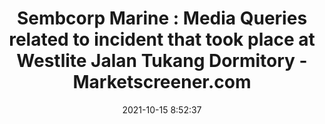 ---
"title": "Sembcorp Marine : Media Queries related to incident that took place at Westlite Jalan Tukang Dormitory - Marketscreener.com"
"date": "2021-10-15 8:52:37"
"feed_name": "GOOGLENEWSCONSTRUCTION"
"feed_website": "https://news.google.com/search?q=construction%2Bincident&hl=en-US&gl=US&ceid=US:en"
"feed_rss": "https://news.google.com/rss/search?q=construction%2Bincident&hl=en-US&gl=US&ceid=US:en"
"link": "https://www.marketscreener.com/quote/stock/SEMBCORP-MARINE-LTD-6491510/news/Sembcorp-Marine-Media-Queries-related-to-incident-that-took-place-at-Westlite-Jalan-Tukang-Dormito-36689687/"
"source": "{'href': 'https://www.marketscreener.com', 'title': 'Marketscreener.com'}"
"file": "_posts/2021-1-1-3d58884006870b5dce3552889758d3aac54b7910.md"
"accident": "1"
"drilling": "0"
"dead": "0"
"injured": "0"
"arrested": "0"
"place": "unknown place"
"where": "unknown site"
"causes": "unknown"
"place_uri": "unknown place"
---